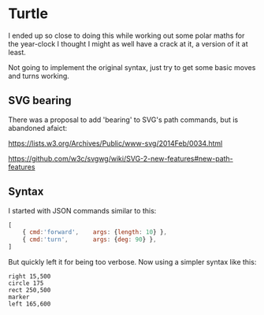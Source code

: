 Turtle
======


I ended up so close to doing this while working out some polar maths for the year-clock I thought I might as well have a crack at it, a version of it at least.

Not going to implement the original syntax, just try to get some basic moves and turns working.



SVG bearing
-----------
There was a proposal to add 'bearing' to SVG's path commands, but is abandoned afaict:

https://lists.w3.org/Archives/Public/www-svg/2014Feb/0034.html

https://github.com/w3c/svgwg/wiki/SVG-2-new-features#new-path-features




Syntax
------

I started with JSON commands similar to this:
```js
[
	{ cmd:'forward',	args: {length: 10} },
	{ cmd:'turn',		args: {deg: 90} },
]
```

But quickly left it for being too verbose. Now using a simpler syntax like this:

```
right 15,500
circle 175
rect 250,500
marker
left 165,600
```

